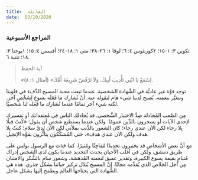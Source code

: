 ```yaml
---
title:  العائلة
date:  03/10/2020
---
```


### المراجع الأسبوعية
تكوين ٣: ١-١٥؛ ٢كورنثوس ٤: ٦؛ لوقا ١: ٢٦-٣٨؛ متى ١: ١٨-٢٤؛ أفسس ٤: ١٥؛ ١يوحنا ٣: ١٨؛ تثنية ٦.

> <p>آية الحفظ</p>
> «اِسْمَعْ يَا ابْنِي تَأْدِيبَ أَبِيكَ، وَلاَ تَرْفُضْ شَرِيعَةَ أُمِّكَ» (أمثال ١: ٨).

توجد قوَّة غير عاديَّة في الشَّهادة الشخصية. عندما تبعث محبة المسيح الدِّفء في قلوبنا ونتغيَّر بنعمته، يُصبح لدينا شيء هام لنقوله عنه. أنْ نُشارِك ما فَعَلَه يسوع لِشَخْصٍ آخر. لكنه شيء آخر تمامًا عندما نُشارك ما فَعَله لنا شخصيًا.

مِن الصَّعب المُجادلة ضِدَّ الاختبار الشَّخصي. قد يُجادلك الناس في مُعتقداتك أو تفسيرك لإحدى الآيات أو يسخرون بالدِّين عمومًا. ولكن عندما يستطيع شخص أن يقول: «كُنتُ قبلًا بِلا رجاء لكن الآن عندي رجاء؛ كان الشعور بالذَّنب يملأني لكن الآن لديَّ سلام؛ كنتُ بِلا هدف ولكن الآن عندي هدف»، حتى المُشكِّكون يتأثًّرون بقوَّة الإنجيل.

مع أنَّ بعض الأشخاص قد يختبرون تجديدًا مُفاجِئًا ومُثيرًا، كما حَدَث مع الرسول بولس على طريق دمشق، ولكن في أغلب الأحيان يحدث التجديد عندما يكون لدى الشخص إدراك مُتنامٍ بقيمة يسوع الكبيرة، وتقدير عميق لنعمته المُدهشة، وشعور سامٍ بالشُّكر والامتنان مِن أجل الخلاص الذي يُقدِّمه مجانًا. إنَّ المسيح يُبَدّل تركيز حياتنا بشكل جذري. هذه هي الشَّهادة التي يحتاجها العالم ويطمح إليها بشكل عاجل.